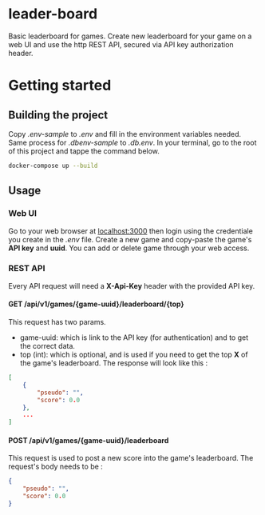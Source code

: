 # leader-board
Basic leaderboard for games. Create new leaderboard for your game on a web UI and use the http REST API, secured via API key authorization header.
# Getting started
## Building the project
Copy *.env-sample* to *.env* and fill in the environment variables needed. 
Same process for *.dbenv-sample* to *.db.env*.
In your terminal, go to the root of this project and tappe the command below.
```bash
docker-compose up --build
```
## Usage
### Web UI
Go to your web browser at [localhost:3000](http://localhost:3000) then login using the credentiale you create in the *.env* file. 
Create a new game and copy-paste the game's **API key** and **uuid**.
You can add or delete game through your web access.
### REST API
Every API request will need a **X-Api-Key** header with the provided API key. 
#### GET /api/v1/games/{game-uuid}/leaderboard/{top}
This request has two params.
* game-uuid: which is link to the API key (for authentication) and to get the correct data.
* top (int): which is optional, and is used if you need to get the top **X** of the game's leaderboard.
The response will look like this :
```json
[
    { 
        "pseudo": "",
        "score": 0.0
    },
    ...
]
```
#### POST /api/v1/games/{game-uuid}/leaderboard
This request is used to post a new score into the game's leaderboard. The request's body needs to be :
```json
{ 
    "pseudo": "",
    "score": 0.0
}
```
